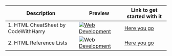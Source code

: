 |Description | Preview   | Link to get started with it   |
| ------------ | ------------ | ------------ |
| 1. HTML CheatSheet by CodeWithHarry | [![Web Development](https://user-images.githubusercontent.com/97666287/213903726-821d972f-6cb7-448b-9d7b-2db91bfed3d9.png)](https://www.codewithharry.com/blogpost/html-cheatsheet/)| [Here you go](https://www.codewithharry.com/blogpost/html-cheatsheet/)
| 2. HTML Reference Lists | [![Web Development](https://i.ibb.co/pbf14TL/w3-pull-res.png "WebDevelopment")](https://www.w3schools.com/TAGS/default.asp)| [Here you go](https://www.w3schools.com/TAGS/default.asp)
